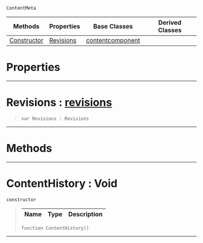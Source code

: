  `ContentMeta`

|Methods|Properties|Base Classes|Derived Classes|
|---|---|---|---|
|[ Constructor](contenthistory.md#contenthistory-void)|[ Revisions](contenthistory.md#revisions-zilch-engine-do)|[contentcomponent](contentcomponent.md)| |


 #  Properties


---  
 #  Revisions : [revisions](revisions.md)

> 
> ``` lang=cpp, name=Nada
> var Revisions : Revisions


---  
 #  Methods


---  
 #  ContentHistory : Void

 `constructor`

> 
> |Name|Type|Description|
> |---|---|---|
> ``` lang=cpp, name=Nada
> function ContentHistory()
> ``` 


---  
 

 